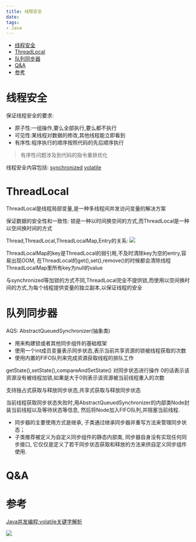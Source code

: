 ```yaml
---
title: 线程安全
date: 
tags:
- Java
---
```

<!-- TOC -->

- [线程安全](#线程安全)
- [ThreadLocal](#threadlocal)
- [队列同步器](#队列同步器)
- [Q&A](#qa)
- [参考](#参考)

<!-- /TOC -->

# 线程安全

保证线程安全的要求:

* 原子性:一组操作,要么全部执行,要么都不执行
* 可见性:某线程对数据的修改,其他线程能立即看到
* 有序性:程序执行的顺序按照代码的先后顺序执行

> 有序性问题涉及到代码的指令重排优化

线程安全内容包括:
[synchronized](./05.synchronized.md)
[volatile](./06.volatile.md)

# ThreadLocal

ThreadLocal是线程局部变量,是一种多线程间并发访问变量的解决方案

保证数据的安全性和一致性:
锁是一种以时间换空间的方式,而ThreadLocal是一种以空间换时间的方式

Thread,ThreadLocal,ThreadLocalMap,Entry的关系:
![](https://raw.githubusercontent.com/LuVx21/doc/master/source/_posts/99.img/threadlocal.png)

ThreadLocalMap的key是ThreadLocal的弱引用,不及时清除key为空的entry,容易出现OOM,
在ThreadLocal的get(),set(),remove()的时候都会清除线程ThreadLocalMap里所有key为null的value

与synchronized等加锁的方式不同,ThreadLocal完全不提供锁,而使用以空间换时间的方式,为每个线程提供变量的独立副本,以保证线程的安全

# 队列同步器

AQS: AbstractQueuedSynchronizer(抽象类)

* 用来构建锁或者其他同步组件的基础框架
* 使用一个int成员变量表示同步状态,表示当前共享资源的锁被线程获取的次数
* 使用内置的FIFO队列来完成资源获取线程的排队工作

getState(),setState(),compareAndSetState() 对同步状态进行操作
0的话表示该资源没有被线程加锁,如果是大于0则表示该资源被当前线程重入的次数

支持独占式获取与释放同步状态,共享式获取与释放同步状态

当前线程获取同步状态失败时,用AbstractQueuedSynchronizer的内部类Node封装当前线程以及等待状态等信息,
然后将Node加入FIFO队列,并阻塞当前线程.

* 同步器的主要使用方式是继承, 子类通过继承同步器并重写方法来管理同步状态；
* 子类推荐被定义为自定义同步组件的静态内部类, 同步器自身没有实现任何同步接口, 它仅仅是定义了若干同步状态获取和释放的方法来供自定义同步组件使用.

# Q&A

# 参考

[Java并发编程:volatile关键字解析](http://www.cnblogs.com/dolphin0520/p/3920373.html)


[![](https://static.segmentfault.com/v-5b1df2a7/global/img/creativecommons-cc.svg)](https://creativecommons.org/licenses/by-nc-nd/4.0/)